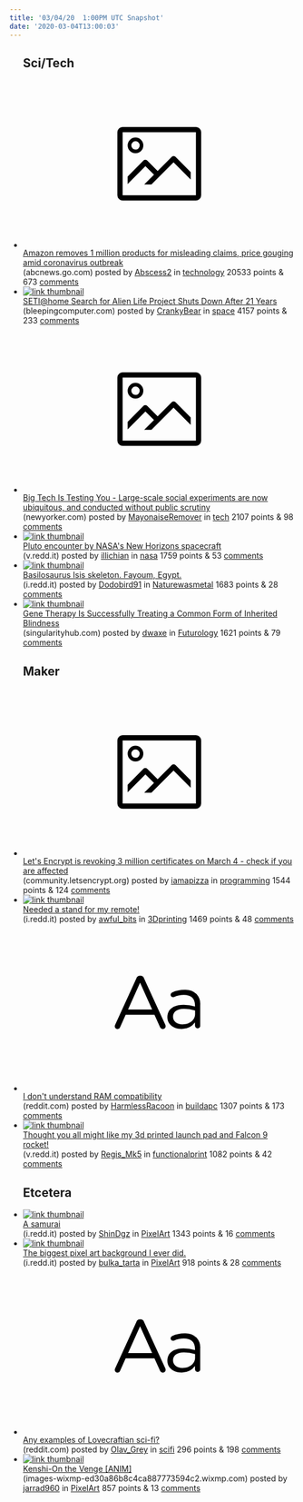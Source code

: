 ```yaml
---
title: '03/04/20  1:00PM UTC Snapshot'
date: '2020-03-04T13:00:03'
---
```

<ul>
<h2>Sci/Tech</h2>

<li><a href='https://abcnews.go.com/Business/amazon-cracks-million-misleading-price-gouged-products-amid/story?id=69357582'><svg version='1.1' viewBox='-34 -14 104 64' preserveAspectRatio='xMidYMid meet' xmlns='http://www.w3.org/2000/svg' xmlns:xlink='http://www.w3.org/1999/xlink'>
    <title>link thumbnail</title>
    <path d='M32,4H4A2,2,0,0,0,2,6V30a2,2,0,0,0,2,2H32a2,2,0,0,0,2-2V6A2,2,0,0,0,32,4ZM4,30V6H32V30Z'></path>
    <path d='M8.92,14a3,3,0,1,0-3-3A3,3,0,0,0,8.92,14Zm0-4.6A1.6,1.6,0,1,1,7.33,11,1.6,1.6,0,0,1,8.92,9.41Z'></path>
    <path d='M22.78,15.37l-5.4,5.4-4-4a1,1,0,0,0-1.41,0L5.92,22.9v2.83l6.79-6.79L16,22.18l-3.75,3.75H15l8.45-8.45L30,24V21.18l-5.81-5.81A1,1,0,0,0,22.78,15.37Z'></path>
    </svg></a><div><div class='linkTitle'><a href='https://abcnews.go.com/Business/amazon-cracks-million-misleading-price-gouged-products-amid/story?id=69357582'>Amazon removes 1 million products for misleading claims, price gouging amid coronavirus outbreak</a></div>(abcnews.go.com) posted by <a href='https://www.reddit.com/user/Abscess2'>Abscess2</a> in <a href='https://www.reddit.com/r/technology'>technology</a> 20533 points & 673 <a href='https://www.reddit.com/r/technology/comments/fd1h27/amazon_removes_1_million_products_for_misleading/'>comments</a></div></li>

<li><a href='https://www.bleepingcomputer.com/news/software/seti-home-search-for-alien-life-project-shuts-down-after-21-years/'><img src='https://a.thumbs.redditmedia.com/7t7mJPJpjTk35DMIfzWrjHQUN9Xi6y91ZBnOYL2lPa0.jpg' alt='link thumbnail'></a><div><div class='linkTitle'><a href='https://www.bleepingcomputer.com/news/software/seti-home-search-for-alien-life-project-shuts-down-after-21-years/'>SETI@home Search for Alien Life Project Shuts Down After 21 Years</a></div>(bleepingcomputer.com) posted by <a href='https://www.reddit.com/user/CrankyBear'>CrankyBear</a> in <a href='https://www.reddit.com/r/space'>space</a> 4157 points & 233 <a href='https://www.reddit.com/r/space/comments/fd2prd/setihome_search_for_alien_life_project_shuts_down/'>comments</a></div></li>

<li><a href='https://www.newyorker.com/magazine/2020/03/02/big-tech-is-testing-you'><svg version='1.1' viewBox='-34 -14 104 64' preserveAspectRatio='xMidYMid meet' xmlns='http://www.w3.org/2000/svg' xmlns:xlink='http://www.w3.org/1999/xlink'>
    <title>link thumbnail</title>
    <path d='M32,4H4A2,2,0,0,0,2,6V30a2,2,0,0,0,2,2H32a2,2,0,0,0,2-2V6A2,2,0,0,0,32,4ZM4,30V6H32V30Z'></path>
    <path d='M8.92,14a3,3,0,1,0-3-3A3,3,0,0,0,8.92,14Zm0-4.6A1.6,1.6,0,1,1,7.33,11,1.6,1.6,0,0,1,8.92,9.41Z'></path>
    <path d='M22.78,15.37l-5.4,5.4-4-4a1,1,0,0,0-1.41,0L5.92,22.9v2.83l6.79-6.79L16,22.18l-3.75,3.75H15l8.45-8.45L30,24V21.18l-5.81-5.81A1,1,0,0,0,22.78,15.37Z'></path>
    </svg></a><div><div class='linkTitle'><a href='https://www.newyorker.com/magazine/2020/03/02/big-tech-is-testing-you'>Big Tech Is Testing You - Large-scale social experiments are now ubiquitous, and conducted without public scrutiny</a></div>(newyorker.com) posted by <a href='https://www.reddit.com/user/MayonaiseRemover'>MayonaiseRemover</a> in <a href='https://www.reddit.com/r/tech'>tech</a> 2107 points & 98 <a href='https://www.reddit.com/r/tech/comments/fcyg0l/big_tech_is_testing_you_largescale_social/'>comments</a></div></li>

<li><a href='https://v.redd.it/p1ebk1aodlk41'><img src='https://b.thumbs.redditmedia.com/WRaz9mu3xvrZmSPJq8hbNVVifG-aj-yPq0uJYAJ1k9U.jpg' alt='link thumbnail'></a><div><div class='linkTitle'><a href='https://v.redd.it/p1ebk1aodlk41'>Pluto encounter by NASA's New Horizons spacecraft</a></div>(v.redd.it) posted by <a href='https://www.reddit.com/user/illichian'>illichian</a> in <a href='https://www.reddit.com/r/nasa'>nasa</a> 1759 points & 53 <a href='https://www.reddit.com/r/nasa/comments/fd8eae/pluto_encounter_by_nasas_new_horizons_spacecraft/'>comments</a></div></li>

<li><a href='https://i.redd.it/307reqdpbjk41.jpg'><img src='https://b.thumbs.redditmedia.com/eDZH4r63iIqtaPmfVCKl4EYF2Ffjeraux599Vpb9XBI.jpg' alt='link thumbnail'></a><div><div class='linkTitle'><a href='https://i.redd.it/307reqdpbjk41.jpg'>Basilosaurus Isis skeleton. Fayoum, Egypt.</a></div>(i.redd.it) posted by <a href='https://www.reddit.com/user/Dodobird91'>Dodobird91</a> in <a href='https://www.reddit.com/r/Naturewasmetal'>Naturewasmetal</a> 1683 points & 28 <a href='https://www.reddit.com/r/Naturewasmetal/comments/fd2vxw/basilosaurus_isis_skeleton_fayoum_egypt/'>comments</a></div></li>

<li><a href='https://singularityhub.com/2020/03/03/gene-therapy-is-successfully-treating-a-common-form-of-inherited-blindness/'><img src='https://b.thumbs.redditmedia.com/4spbztHdnPl0zD_oNsG8gio-KCQjBcAbVk1gAWPj8aA.jpg' alt='link thumbnail'></a><div><div class='linkTitle'><a href='https://singularityhub.com/2020/03/03/gene-therapy-is-successfully-treating-a-common-form-of-inherited-blindness/'>Gene Therapy Is Successfully Treating a Common Form of Inherited Blindness</a></div>(singularityhub.com) posted by <a href='https://www.reddit.com/user/dwaxe'>dwaxe</a> in <a href='https://www.reddit.com/r/Futurology'>Futurology</a> 1621 points & 79 <a href='https://www.reddit.com/r/Futurology/comments/fcvxsh/gene_therapy_is_successfully_treating_a_common/'>comments</a></div></li>

<h2>Maker</h2>

<li><a href='https://community.letsencrypt.org/t/revoking-certain-certificates-on-march-4/114864'><svg version='1.1' viewBox='-34 -14 104 64' preserveAspectRatio='xMidYMid meet' xmlns='http://www.w3.org/2000/svg' xmlns:xlink='http://www.w3.org/1999/xlink'>
    <title>link thumbnail</title>
    <path d='M32,4H4A2,2,0,0,0,2,6V30a2,2,0,0,0,2,2H32a2,2,0,0,0,2-2V6A2,2,0,0,0,32,4ZM4,30V6H32V30Z'></path>
    <path d='M8.92,14a3,3,0,1,0-3-3A3,3,0,0,0,8.92,14Zm0-4.6A1.6,1.6,0,1,1,7.33,11,1.6,1.6,0,0,1,8.92,9.41Z'></path>
    <path d='M22.78,15.37l-5.4,5.4-4-4a1,1,0,0,0-1.41,0L5.92,22.9v2.83l6.79-6.79L16,22.18l-3.75,3.75H15l8.45-8.45L30,24V21.18l-5.81-5.81A1,1,0,0,0,22.78,15.37Z'></path>
    </svg></a><div><div class='linkTitle'><a href='https://community.letsencrypt.org/t/revoking-certain-certificates-on-march-4/114864'>Let's Encrypt is revoking 3 million certificates on March 4 - check if you are affected</a></div>(community.letsencrypt.org) posted by <a href='https://www.reddit.com/user/iamapizza'>iamapizza</a> in <a href='https://www.reddit.com/r/programming'>programming</a> 1544 points & 124 <a href='https://www.reddit.com/r/programming/comments/fcwj5u/lets_encrypt_is_revoking_3_million_certificates/'>comments</a></div></li>

<li><a href='https://i.redd.it/keoe1jg7lhk41.jpg'><img src='https://b.thumbs.redditmedia.com/TQQf95MQPydecYyoE6ZDFmhYgmKzwsiUPHWEQl-8uis.jpg' alt='link thumbnail'></a><div><div class='linkTitle'><a href='https://i.redd.it/keoe1jg7lhk41.jpg'>Needed a stand for my remote!</a></div>(i.redd.it) posted by <a href='https://www.reddit.com/user/awful_bits'>awful_bits</a> in <a href='https://www.reddit.com/r/3Dprinting'>3Dprinting</a> 1469 points & 48 <a href='https://www.reddit.com/r/3Dprinting/comments/fcxcrt/needed_a_stand_for_my_remote/'>comments</a></div></li>

<li><a href='https://www.reddit.com/r/buildapc/comments/fcvbjb/i_dont_understand_ram_compatibility/'><svg version='1.1' viewBox='-34 -12 104 64' preserveAspectRatio='xMidYMid slice' xmlns='http://www.w3.org/2000/svg' xmlns:xlink='http://www.w3.org/1999/xlink'>
    <title>text link thumbnail</title>
    <path d='M12.19,8.84a1.45,1.45,0,0,0-1.4-1h-.12a1.46,1.46,0,0,0-1.42,1L1.14,26.56a1.29,1.29,0,0,0-.14.59,1,1,0,0,0,1,1,1.12,1.12,0,0,0,1.08-.77l2.08-4.65h11l2.08,4.59a1.24,1.24,0,0,0,1.12.83,1.08,1.08,0,0,0,1.08-1.08,1.64,1.64,0,0,0-.14-.57ZM6.08,20.71l4.59-10.22,4.6,10.22Z'>
    </path>
    <path d='M32.24,14.78A6.35,6.35,0,0,0,27.6,13.2a11.36,11.36,0,0,0-4.7,1,1,1,0,0,0-.58.89,1,1,0,0,0,.94.92,1.23,1.23,0,0,0,.39-.08,8.87,8.87,0,0,1,3.72-.81c2.7,0,4.28,1.33,4.28,3.92v.5a15.29,15.29,0,0,0-4.42-.61c-3.64,0-6.14,1.61-6.14,4.64v.05c0,2.95,2.7,4.48,5.37,4.48a6.29,6.29,0,0,0,5.19-2.48V26.9a1,1,0,0,0,1,1,1,1,0,0,0,1-1.06V19A5.71,5.71,0,0,0,32.24,14.78Zm-.56,7.7c0,2.28-2.17,3.89-4.81,3.89-1.94,0-3.61-1.06-3.61-2.86v-.06c0-1.8,1.5-3,4.2-3a15.2,15.2,0,0,1,4.22.61Z'>
    </path>
    </svg></a><div><div class='linkTitle'><a href='https://www.reddit.com/r/buildapc/comments/fcvbjb/i_dont_understand_ram_compatibility/'>I don't understand RAM compatibility</a></div>(reddit.com) posted by <a href='https://www.reddit.com/user/HarmlessRacoon'>HarmlessRacoon</a> in <a href='https://www.reddit.com/r/buildapc'>buildapc</a> 1307 points & 173 <a href='https://www.reddit.com/r/buildapc/comments/fcvbjb/i_dont_understand_ram_compatibility/'>comments</a></div></li>

<li><a href='https://v.redd.it/8yk9124lnkk41'><img src='https://a.thumbs.redditmedia.com/XZ40zSRVDdJqkOyHwSaBqJMbZaCLQ-bh28jGMPG-sG4.jpg' alt='link thumbnail'></a><div><div class='linkTitle'><a href='https://v.redd.it/8yk9124lnkk41'>Thought you all might like my 3d printed launch pad and Falcon 9 rocket!</a></div>(v.redd.it) posted by <a href='https://www.reddit.com/user/Regis_Mk5'>Regis_Mk5</a> in <a href='https://www.reddit.com/r/functionalprint'>functionalprint</a> 1082 points & 42 <a href='https://www.reddit.com/r/functionalprint/comments/fd6kz5/thought_you_all_might_like_my_3d_printed_launch/'>comments</a></div></li>

<h2>Etcetera</h2>

<li><a href='https://i.redd.it/uhegktzrejk41.png'><img src='https://b.thumbs.redditmedia.com/eN0skzgrvsv7gTsScIBgBK-cgwPgIeopHIlgI3vtlEk.jpg' alt='link thumbnail'></a><div><div class='linkTitle'><a href='https://i.redd.it/uhegktzrejk41.png'>A samurai</a></div>(i.redd.it) posted by <a href='https://www.reddit.com/user/ShinDgz'>ShinDgz</a> in <a href='https://www.reddit.com/r/PixelArt'>PixelArt</a> 1343 points & 16 <a href='https://www.reddit.com/r/PixelArt/comments/fd355m/a_samurai/'>comments</a></div></li>

<li><a href='https://i.redd.it/2smj5mdtemk41.gif'><img src='https://a.thumbs.redditmedia.com/VTkD6bRq3bwT9_fcqmLGgxWA5t5Mg5Hh4uSl0-NQ6W0.jpg' alt='link thumbnail'></a><div><div class='linkTitle'><a href='https://i.redd.it/2smj5mdtemk41.gif'>The biggest pixel art background I ever did.</a></div>(i.redd.it) posted by <a href='https://www.reddit.com/user/bulka_tarta'>bulka_tarta</a> in <a href='https://www.reddit.com/r/PixelArt'>PixelArt</a> 918 points & 28 <a href='https://www.reddit.com/r/PixelArt/comments/fdabve/the_biggest_pixel_art_background_i_ever_did/'>comments</a></div></li>

<li><a href='https://www.reddit.com/r/scifi/comments/fczr8l/any_examples_of_lovecraftian_scifi/'><svg version='1.1' viewBox='-34 -12 104 64' preserveAspectRatio='xMidYMid slice' xmlns='http://www.w3.org/2000/svg' xmlns:xlink='http://www.w3.org/1999/xlink'>
    <title>text link thumbnail</title>
    <path d='M12.19,8.84a1.45,1.45,0,0,0-1.4-1h-.12a1.46,1.46,0,0,0-1.42,1L1.14,26.56a1.29,1.29,0,0,0-.14.59,1,1,0,0,0,1,1,1.12,1.12,0,0,0,1.08-.77l2.08-4.65h11l2.08,4.59a1.24,1.24,0,0,0,1.12.83,1.08,1.08,0,0,0,1.08-1.08,1.64,1.64,0,0,0-.14-.57ZM6.08,20.71l4.59-10.22,4.6,10.22Z'>
    </path>
    <path d='M32.24,14.78A6.35,6.35,0,0,0,27.6,13.2a11.36,11.36,0,0,0-4.7,1,1,1,0,0,0-.58.89,1,1,0,0,0,.94.92,1.23,1.23,0,0,0,.39-.08,8.87,8.87,0,0,1,3.72-.81c2.7,0,4.28,1.33,4.28,3.92v.5a15.29,15.29,0,0,0-4.42-.61c-3.64,0-6.14,1.61-6.14,4.64v.05c0,2.95,2.7,4.48,5.37,4.48a6.29,6.29,0,0,0,5.19-2.48V26.9a1,1,0,0,0,1,1,1,1,0,0,0,1-1.06V19A5.71,5.71,0,0,0,32.24,14.78Zm-.56,7.7c0,2.28-2.17,3.89-4.81,3.89-1.94,0-3.61-1.06-3.61-2.86v-.06c0-1.8,1.5-3,4.2-3a15.2,15.2,0,0,1,4.22.61Z'>
    </path>
    </svg></a><div><div class='linkTitle'><a href='https://www.reddit.com/r/scifi/comments/fczr8l/any_examples_of_lovecraftian_scifi/'>Any examples of Lovecraftian sci-fi?</a></div>(reddit.com) posted by <a href='https://www.reddit.com/user/Olav_Grey'>Olav_Grey</a> in <a href='https://www.reddit.com/r/scifi'>scifi</a> 296 points & 198 <a href='https://www.reddit.com/r/scifi/comments/fczr8l/any_examples_of_lovecraftian_scifi/'>comments</a></div></li>

<li><a href='https://images-wixmp-ed30a86b8c4ca887773594c2.wixmp.com/f/13a0f96a-4574-46c9-8878-8f4bde065bfb/ddn5x9a-86472973-b35a-41ce-94fb-1a6e6be6bc75.gif?token=eyJ0eXAiOiJKV1QiLCJhbGciOiJIUzI1NiJ9.eyJzdWIiOiJ1cm46YXBwOjdlMGQxODg5ODIyNjQzNzNhNWYwZDQxNWVhMGQyNmUwIiwiaXNzIjoidXJuOmFwcDo3ZTBkMTg4OTgyMjY0MzczYTVmMGQ0MTVlYTBkMjZlMCIsIm9iaiI6W1t7InBhdGgiOiJcL2ZcLzEzYTBmOTZhLTQ1NzQtNDZjOS04ODc4LThmNGJkZTA2NWJmYlwvZGRuNXg5YS04NjQ3Mjk3My1iMzVhLTQxY2UtOTRmYi0xYTZlNmJlNmJjNzUuZ2lmIn1dXSwiYXVkIjpbInVybjpzZXJ2aWNlOmZpbGUuZG93bmxvYWQiXX0.dVvMbulrv5KAAtmEy183Q_gO62YcezKon_PfqY5yM-M'><img src='https://a.thumbs.redditmedia.com/aljUucPKkMAV4Tvx8gBG7Ds7d_SboWZnbywXj5xiXQ8.jpg' alt='link thumbnail'></a><div><div class='linkTitle'><a href='https://images-wixmp-ed30a86b8c4ca887773594c2.wixmp.com/f/13a0f96a-4574-46c9-8878-8f4bde065bfb/ddn5x9a-86472973-b35a-41ce-94fb-1a6e6be6bc75.gif?token=eyJ0eXAiOiJKV1QiLCJhbGciOiJIUzI1NiJ9.eyJzdWIiOiJ1cm46YXBwOjdlMGQxODg5ODIyNjQzNzNhNWYwZDQxNWVhMGQyNmUwIiwiaXNzIjoidXJuOmFwcDo3ZTBkMTg4OTgyMjY0MzczYTVmMGQ0MTVlYTBkMjZlMCIsIm9iaiI6W1t7InBhdGgiOiJcL2ZcLzEzYTBmOTZhLTQ1NzQtNDZjOS04ODc4LThmNGJkZTA2NWJmYlwvZGRuNXg5YS04NjQ3Mjk3My1iMzVhLTQxY2UtOTRmYi0xYTZlNmJlNmJjNzUuZ2lmIn1dXSwiYXVkIjpbInVybjpzZXJ2aWNlOmZpbGUuZG93bmxvYWQiXX0.dVvMbulrv5KAAtmEy183Q_gO62YcezKon_PfqY5yM-M'>Kenshi-On the Venge [ANIM]</a></div>(images-wixmp-ed30a86b8c4ca887773594c2.wixmp.com) posted by <a href='https://www.reddit.com/user/jarrad960'>jarrad960</a> in <a href='https://www.reddit.com/r/PixelArt'>PixelArt</a> 857 points & 13 <a href='https://www.reddit.com/r/PixelArt/comments/fd1g7g/kenshion_the_venge_anim/'>comments</a></div></li>

</ul>
